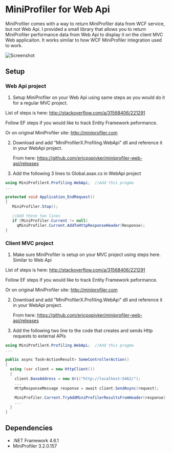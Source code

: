 # MiniProfiler for Web Api

MiniProfiler comes with a way to return MiniProfiler data from WCF service, but not Web Api.  I provided a small library that allows you to return MiniProfiler performance data from Web Api to display it on the client MVC Web applicaiton.  It works similar to how WCF MiniProfiler integration used to work.


![Screenshot](/Screenshot.png "Screenshot")

## Setup

### Web Api project
1. Setup MiniProfiler on your Web Api using same steps as you would do it for a regular MVC project.

  List of steps is here:
   http://stackoverflow.com/a/31568406/221291

   Follow EF steps if you would like to track Entity Framework peformance.

   Or on original MiniProfiler site:
   http://miniprofiler.com

2. Download and add "MiniProfilerX.Profiling.WebApi" dll and reference it in your WebApi project.
   
   From here: https://github.com/ericpopivker/miniprofiler-web-api/releases
3. Add the following 3 lines  to Global.asax.cs in WebApi project

```C#
using MiniProfilerX.Profiling.WebApi;  //Add this pragma
...
 
protected void Application_EndRequest()
{
   MiniProfiler.Stop();

   //Add these two lines
   if (MiniProfiler.Current != null)
     qMiniProfiler.Current.AddToHttpResponseHeader(Response);
}
```

### Client MVC project

1. Make sure  MiniProfiler is setup on your MVC project using steps here.  Similar to Web Api

  List of steps is here:
   http://stackoverflow.com/a/31568406/221291

   Follow EF steps if you would like to track Entity Framework peformance.

   Or on original MiniProfiler site:
   http://miniprofiler.com
   
2. Download and add "MiniProfilerX.Profiling.WebApi" dll and reference it in your WebApi project.
   
   From here: https://github.com/ericpopivker/miniprofiler-web-api/releases
3. Add the following two line to the code that creates and sends Http requests to external APIs

```C#
using MiniProfilerX.Profiling.WebApi;  //Add this pragma
...
 
public async Task<ActionResult> SomeControllerAction()
{
  using (var client = new HttpClient())
  {
    client.BaseAddress = new Uri("http://localhost:5462/");
    ...
    HttpResponseMessage response = await client.SendAsync(request);
  
    MiniProfiler.Current.TryAddMiniProfilerResultsFromHeader(response);   //Add this line after recieving response from HttpClient
    ...
  }
}
```

## Dependencies

* .NET Framework 4.6.1
* MiniProfiler 3.2.0.157
